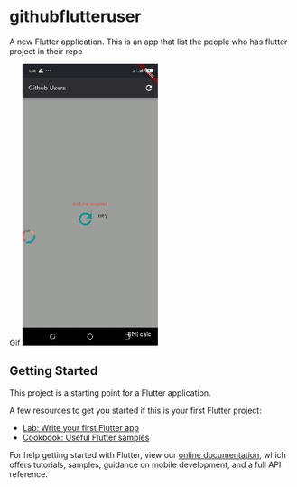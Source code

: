# githubflutteruser

A new Flutter application. This is an app that list the people who has flutter project in their repo

Gif
![gif](https://github.com/phawazzzy/github_flutter_users/blob/master/githubuser.gif)

## Getting Started

This project is a starting point for a Flutter application.

A few resources to get you started if this is your first Flutter project:

- [Lab: Write your first Flutter app](https://flutter.dev/docs/get-started/codelab)
- [Cookbook: Useful Flutter samples](https://flutter.dev/docs/cookbook)

For help getting started with Flutter, view our
[online documentation](https://flutter.dev/docs), which offers tutorials,
samples, guidance on mobile development, and a full API reference.
